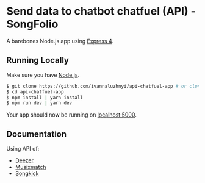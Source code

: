 # Send data to chatbot chatfuel (API) -SongFolio

A barebones Node.js app using [Express 4](http://expressjs.com/).

## Running Locally

Make sure you have [Node.js](http://nodejs.org/).

```sh
$ git clone https://github.com/ivannaluzhnyi/api-chatfuel-app # or clone your own fork
$ cd api-chatfuel-app
$ npm install | yarn install
$ npm run dev | yarn dev
```

Your app should now be running on [localhost:5000](http://localhost:5000/).

## Documentation

Using API of:

- [Deezer](https://developers.deezer.com/login?redirect=/api)
- [Musixmatch](https://developer.musixmatch.com/)
- [Songkick](https://www.songkick.com/developer)

